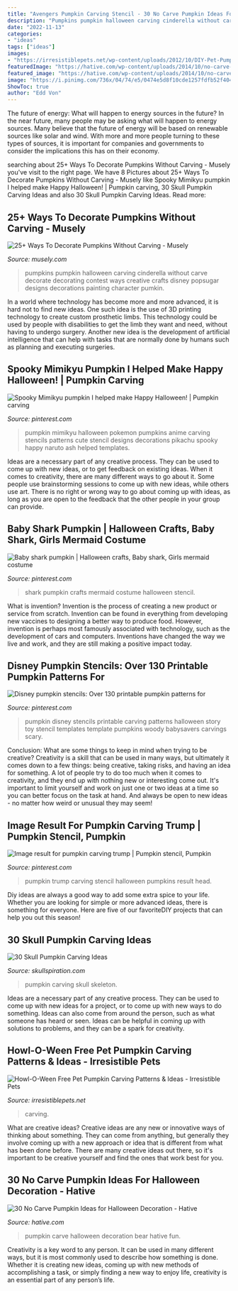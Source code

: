 ```yaml
---
title: "Avengers Pumpkin Carving Stencil - 30 No Carve Pumpkin Ideas For Halloween Decoration"
description: "Pumpkins pumpkin halloween carving cinderella without carve decorate decorating contest ways creative crafts disney popsugar designs decorations painting character pumkin"
date: "2022-11-13"
categories:
- "ideas"
tags: ["ideas"]
images:
- "https://irresistiblepets.net/wp-content/uploads/2012/10/DIY-Pet-Pumpkin-Carving-Ideas-Funny-Puppy_thumb.jpg"
featuredImage: "https://hative.com/wp-content/uploads/2014/10/no-carve-pumpkin-ideas/26-bear-pumpkin.jpg"
featured_image: "https://hative.com/wp-content/uploads/2014/10/no-carve-pumpkin-ideas/26-bear-pumpkin.jpg"
image: "https://i.pinimg.com/736x/04/74/e5/0474e5d8f10cde1257fdfb52f404dd23.jpg"
ShowToc: true
author: "Edd Von"
---
```



The future of energy: What will happen to energy sources in the future?
In the near future, many people may be asking what will happen to energy sources. Many believe that the future of energy will be based on renewable sources like solar and wind. With more and more people turning to these types of sources, it is important for companies and governments to consider the implications this has on their economy.

	

		
searching about 25+ Ways To Decorate Pumpkins Without Carving - Musely you've visit to the right page. We have 8 Pictures about 25+ Ways To Decorate Pumpkins Without Carving - Musely like Spooky Mimikyu pumpkin I helped make Happy Halloween! | Pumpkin carving, 30 Skull Pumpkin Carving Ideas and also 30 Skull Pumpkin Carving Ideas. Read more:
		
    
## 25+ Ways To Decorate Pumpkins Without Carving - Musely

<img loading=lazy src="https://media.musely.com/u/8af1a610-2747-4a3c-a0ad-88afed23fd4c.jpg" onerror="this.onerror=null;this.src='https://tse3.mm.bing.net/th?id=OIP.M7JJmF7TwiK4ncKUMyjZygHaHa&amp;pid=15.1';" alt="25+ Ways To Decorate Pumpkins Without Carving - Musely">

_Source: musely.com_

>pumpkins pumpkin halloween carving cinderella without carve decorate decorating contest ways creative crafts disney popsugar designs decorations painting character pumkin. 

	

In a world where technology has become more and more advanced, it is hard not to find new ideas. One such idea is the use of 3D printing technology to create custom prosthetic limbs. This technology could be used by people with disabilities to get the limb they want and need, without having to undergo surgery. Another new idea is the development of artificial intelligence that can help with tasks that are normally done by humans such as planning and executing surgeries.

    
## Spooky Mimikyu Pumpkin I Helped Make Happy Halloween! | Pumpkin Carving

<img loading=lazy src="https://i.pinimg.com/736x/0c/52/93/0c52933e1531d3749a9ed815eebec8c5--make-happy-pumpkins.jpg" onerror="this.onerror=null;this.src='https://tse1.mm.bing.net/th?id=OIP.prGS_GE6m00pfc_02JuBxwDhEs&amp;pid=15.1';" alt="Spooky Mimikyu pumpkin I helped make Happy Halloween! | Pumpkin carving">

_Source: pinterest.com_

>pumpkin mimikyu halloween pokemon pumpkins anime carving stencils patterns cute stencil designs decorations pikachu spooky happy naruto ash helped templates. 

	

Ideas are a necessary part of any creative process. They can be used to come up with new ideas, or to get feedback on existing ideas. When it comes to creativity, there are many different ways to go about it. Some people use brainstorming sessions to come up with new ideas, while others use art. There is no right or wrong way to go about coming up with ideas, as long as you are open to the feedback that the other people in your group can provide.

    
## Baby Shark Pumpkin | Halloween Crafts, Baby Shark, Girls Mermaid Costume

<img loading=lazy src="https://i.pinimg.com/736x/04/74/e5/0474e5d8f10cde1257fdfb52f404dd23.jpg" onerror="this.onerror=null;this.src='https://tse3.mm.bing.net/th?id=OIP.jFpJ3xfvWmHbqRrALq0MKwHaJ3&amp;pid=15.1';" alt="Baby shark pumpkin | Halloween crafts, Baby shark, Girls mermaid costume">

_Source: pinterest.com_

>shark pumpkin crafts mermaid costume halloween stencil. 

	

What is invention?
Invention is the process of creating a new product or service from scratch. Invention can be found in everything from developing new vaccines to designing a better way to produce food. However, invention is perhaps most famously associated with technology, such as the development of cars and computers. Inventions have changed the way we live and work, and they are still making a positive impact today.

    
## Disney Pumpkin Stencils: Over 130 Printable Pumpkin Patterns For

<img loading=lazy src="https://i.pinimg.com/736x/9b/5b/47/9b5b47b178a36ba9ea13dea06ce41c11.jpg" onerror="this.onerror=null;this.src='https://tse4.mm.bing.net/th?id=OIP.Znesa7fp2T52niKMc_I0cgHaLY&amp;pid=15.1';" alt="Disney pumpkin stencils: Over 130 printable pumpkin patterns for">

_Source: pinterest.com_

>pumpkin disney stencils printable carving patterns halloween story toy stencil templates template pumpkins woody babysavers carvings scary. 

	

Conclusion: What are some things to keep in mind when trying to be creative?
Creativity is a skill that can be used in many ways, but ultimately it comes down to a few things: being creative, taking risks, and having an idea for something. A lot of people try to do too much when it comes to creativity, and they end up with nothing new or interesting come out. It's important to limit yourself and work on just one or two ideas at a time so you can better focus on the task at hand. And always be open to new ideas - no matter how weird or unusual they may seem!

    
## Image Result For Pumpkin Carving Trump | Pumpkin Stencil, Pumpkin

<img loading=lazy src="https://i.pinimg.com/736x/e3/7f/a5/e37fa5a06b466810f2c61de2aae1f0f8.jpg" onerror="this.onerror=null;this.src='https://tse3.mm.bing.net/th?id=OIP.bck4WbVv0pis98zJNGKVagHaGq&amp;pid=15.1';" alt="Image result for pumpkin carving trump | Pumpkin stencil, Pumpkin">

_Source: pinterest.com_

>pumpkin trump carving stencil halloween pumpkins result head. 

	

Diy ideas are always a good way to add some extra spice to your life. Whether you are looking for simple or more advanced ideas, there is something for everyone. Here are five of our favoriteDIY projects that can help you out this season!

    
## 30 Skull Pumpkin Carving Ideas

<img loading=lazy src="https://www.skullspiration.com/wp-content/uploads/2013/10/Skeleton-Pumpkin-425x566.jpg" onerror="this.onerror=null;this.src='https://tse3.mm.bing.net/th?id=OIP.fivpRuOMlbmvMDXmqc8N2QAAAA&amp;pid=15.1';" alt="30 Skull Pumpkin Carving Ideas">

_Source: skullspiration.com_

>pumpkin carving skull skeleton. 

	

Ideas are a necessary part of any creative process. They can be used to come up with new ideas for a project, or to come up with new ways to do something. Ideas can also come from around the person, such as what someone has heard or seen. Ideas can be helpful in coming up with solutions to problems, and they can be a spark for creativity.

    
## Howl-O-Ween Free Pet Pumpkin Carving Patterns &amp; Ideas - Irresistible Pets

<img loading=lazy src="https://irresistiblepets.net/wp-content/uploads/2012/10/DIY-Pet-Pumpkin-Carving-Ideas-Funny-Puppy_thumb.jpg" onerror="this.onerror=null;this.src='https://tse2.mm.bing.net/th?id=OIP.hbK5Enuo4v3nDiCHUeRjyAHaJ4&amp;pid=15.1';" alt="Howl-O-Ween Free Pet Pumpkin Carving Patterns &amp; Ideas - Irresistible Pets">

_Source: irresistiblepets.net_

>carving. 

	

What are creative ideas?
Creative ideas are any new or innovative ways of thinking about something. They can come from anything, but generally they involve coming up with a new approach or idea that is different from what has been done before. There are many creative ideas out there, so it's important to be creative yourself and find the ones that work best for you.

    
## 30 No Carve Pumpkin Ideas For Halloween Decoration - Hative

<img loading=lazy src="https://hative.com/wp-content/uploads/2014/10/no-carve-pumpkin-ideas/26-bear-pumpkin.jpg" onerror="this.onerror=null;this.src='https://tse4.mm.bing.net/th?id=OIP.ZomFTZQLJjHHa9UfzDinmQHaIO&amp;pid=15.1';" alt="30 No Carve Pumpkin Ideas for Halloween Decoration - Hative">

_Source: hative.com_

>pumpkin carve halloween decoration bear hative fun. 

	

Creativity is a key word to any person. It can be used in many different ways, but it is most commonly used to describe how something is done. Whether it is creating new ideas, coming up with new methods of accomplishing a task, or simply finding a new way to enjoy life, creativity is an essential part of any person’s life.

